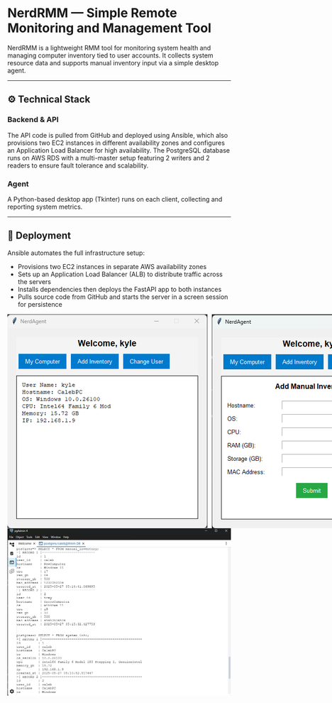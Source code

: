 <h1><strong>NerdRMM — Simple Remote Monitoring and Management Tool</strong></h1>
<p>NerdRMM is a lightweight RMM tool for monitoring system health and managing computer inventory tied to user accounts. It collects system resource data and supports manual inventory input via a simple desktop agent.</p>

<hr>

<h2>⚙️ <strong>Technical Stack</strong></h2>

<h3><strong>Backend & API</strong></h3>
<p>The API code is pulled from GitHub and deployed using Ansible, which also provisions two EC2 instances in different availability zones and configures an Application Load Balancer for high availability. The PostgreSQL database runs on AWS RDS with a multi-master setup featuring 2 writers and 2 readers to ensure fault tolerance and scalability.</p>

<h3><strong>Agent</strong></h3>
<p>A Python-based desktop app (Tkinter) runs on each client, collecting and reporting system metrics.</p>

<hr>

<h2>🚀 <strong>Deployment</strong></h2>
<p>Ansible automates the full infrastructure setup:</p>
<ul>
  <li>Provisions two EC2 instances in separate AWS availability zones</li>
  <li>Sets up an Application Load Balancer (ALB) to distribute traffic across the servers</li>
  <li>Installs dependencies then deploys the FastAPI app to both instances</li>
  <li>Pulls source code from GitHub and starts the server in a screen session for persistence</li>
</ul>
<div style="display: flex; align-items: center; gap: 10px;">
  <img src="https://raw.githubusercontent.com/CalebPCB/RMM-Project/main/projectimg/sysinfo.png" alt="Sysinfo">
  <img src="https://raw.githubusercontent.com/CalebPCB/RMM-Project/main/projectimg/inventory.png" alt="Inventory">
</div>

<img src="https://raw.githubusercontent.com/CalebPCB/RMM-Project/main/projectimg/pgdb.png" alt="PGDB Image">

